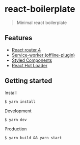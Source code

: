 # react-boilerplate
> Minimal react boilerplate

## Features
- [React router 4](https://github.com/ReactTraining/react-router)
- [Service-worker (offline-plugin)](https://github.com/NekR/offline-plugin)
- [Styled Components](https://github.com/styled-components/styled-components)
- [React Hot Loader](https://github.com/gaearon/react-hot-loader)

## Getting started
Install
```
$ yarn install
```

Development
```
$ yarn dev
```

Production
```
$ yarn build && yarn start
```
